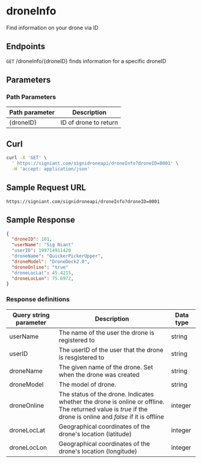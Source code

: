 # droneInfo

Find information on your drone via ID

## Endpoints

`GET` /droneInfo/{droneID}
finds information for a specific droneID

## Parameters
### Path Parameters
|Path parameter|Description|
|--|--|
| {droneID} |ID of drone to return   |

## Curl

```bash
curl -X 'GET' \
  ' https://signiant.com/signidroneapi/droneInfo?droneID=0001' \
  -H 'accept: application/json'
```

## Sample Request URL

    https://signiant.com/signidroneapi/droneInfo?droneID=0001

## Sample Response
```json
{
  "droneID": 101,
  "userName": "Sig Niant"
  "userID": 199714911420
  "droneName": "QuickerPickerUpper",
  "droneModel": "DroneDeck2.0",
  "droneOnline": "true"
  "droneLocLat": 45.4215,
  "droneLocLon": 75.6972,
}
```

### Response definitions
|Query string parameter| Description |Data type |
|--|--|--|
| userName | The name of the user the drone is registered to |string
| userID | The userID of the user that the drone is resgistered to|string
| droneName | The given name of the drone. Set when the drone was created |string
| droneModel | The model of drone. | string
| droneOnline | The status of the drone. Indicates whether the drone is online or offline. The returned value is <em>true</em> if the drone is online and <em>false</em> if it is offline|integer
| droneLocLat | Geographical coordinates of the drone's location (latitude) |integer
| droneLocLon |  Geographical coordinates of the drone's location (longitude)|integer
    
